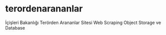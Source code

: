 # terordenarananlar
İçişleri Bakanlığı Terörden Arananlar Sitesi
Web Scraping
Object Storage ve Database
